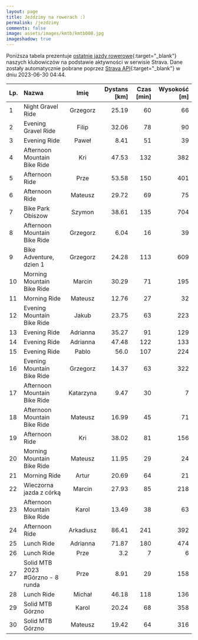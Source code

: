 ```yaml
---
layout: page
title: Jeździmy na rowerach :)
permalink: /jezdzimy
comments: false
image: assets/images/kmtb/kmtb008.jpg
imageshadow: true
---
```


Poniższa tabela prezentuje [ostatnie jazdy rowerowe](https://www.strava.com/clubs/336381){:target="_blank"} naszych klubowiczów na podstawie aktywności w serwisie Strava. Dane zostały automatycznie pobrane poprzez [Strava API](https://developers.strava.com/docs/reference/#api-Clubs-getClubActivitiesById){:target="_blank"} w dniu 2023-06-30 04:44.

Lp. | Nazwa | Imię | Dystans [km] | Czas [min] | Wysokość [m]
:--- | :--- | :---: | ---: | ---: | ---:
1|Night Gravel Ride|Grzegorz|25.19|60|66
2|Evening Gravel Ride|Filip|32.06|78|90
3|Evening Ride|Paweł|8.41|51|39
4|Afternoon Mountain Bike Ride|Kri|47.53|132|382
5|Afternoon Ride|Prze|53.58|150|401
6|Afternoon Ride|Mateusz|29.72|69|75
7|Bike Park Obiszow|Szymon|38.61|135|704
8|Afternoon Mountain Bike Ride|Grzegorz|6.04|16|39
9|Bike Adventure, dzien 1|Grzegorz|24.28|113|609
10|Morning Mountain Bike Ride|Marcin|30.29|71|195
11|Morning Ride|Mateusz|12.76|27|32
12|Evening Mountain Bike Ride|Jakub|23.75|63|223
13|Evening Ride|Adrianna|35.27|91|129
14|Evening Ride|Adrianna|47.48|122|133
15|Evening Ride|Pablo|56.0|107|224
16|Evening Mountain Bike Ride|Grzegorz|14.37|63|322
17|Afternoon Mountain Bike Ride|Katarzyna|9.47|30|7
18|Afternoon Mountain Bike Ride|Mateusz|16.99|45|71
19|Afternoon Ride|Kri|38.02|81|156
20|Morning Mountain Bike Ride|Mateusz|11.95|29|24
21|Morning Ride|Artur|20.69|64|21
22|Wieczorna jazda z córką |Marcin|27.93|85|218
23|Afternoon Mountain Bike Ride|Karol|13.49|38|63
24|Afternoon Ride|Arkadiusz|86.41|241|392
25|Lunch Ride|Adrianna|71.87|180|474
26|Lunch Ride|Prze|3.2|7|6
27|Solid MTB 2023 #Górzno - 8 runda|Prze|8.91|29|158
28|Lunch Ride|Michał|46.18|118|136
29|Solid MTB Górzno|Karol|20.24|68|358
30|Solid MTB Górzno |Mateusz|19.42|64|316
